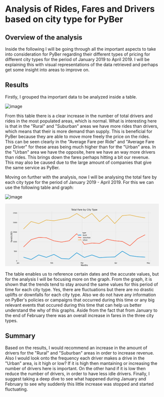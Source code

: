 # Analysis of Rides, Fares and Drivers based on city type for PyBer
## Overview of the analysis
Inside the following I will be going through all the important aspects to take into consideration for PyBer regarding their different types of pricing for different city types for the period of January 2019 to April 2019. I will be explaining this with visual representations of the data retrieved and perhaps get some insight into areas to improve on.
## Results
Firstly, I grouped tha important data to be analyzed inside a table.

![image](https://user-images.githubusercontent.com/89402038/137630788-40adcf4c-8073-4e6c-a795-33184fecfff0.png)

From this table there is a clear increase in the number of total drivers and rides in the most populated areas, which is normal. What is interesting here is that in the "Rural" and "Suburban" areas we have more rides than drivers, which means that their is more demand than supply. This is beneficial for PyBer because they are able to move more freely the price on the rides. This can be seen clearly in the "Average Fare per Ride" and "Average Fare per Driver" for these areas being much higher than for the "Urban" area. In the "Urban" area we have the opposite, here we have an way more drivers than rides. This brings down the fares perhaps hitting a bit our revenue. This may also be caused due to the large amount of companies that give the same service as PyBer. 

Moving on further with the analysis, now I will be analysing the total fare by each city type for the period of January 2019 - April 2019. For this we can use the following table and graph:

![image](https://user-images.githubusercontent.com/89402038/137631652-74239bbb-2a0e-4c8e-82a6-5a36ce91196a.png)

![immage](https://github.com/CharlyHdz13/PyBer_Analysis/blob/main/analysis/PyBer_fare_summary.png)

The table enables us to reference certain dates and the accurate values, but for the analysis I will be focusing more on the graph. From the graph, it is shown that the trends tend to stay around the same values for this period of time for each city type. Yes, there are fluctuations but there are no drastic uplifts or downfalls for each city type. Also we do not have any information on PyBer's policies or campaigns that occurred during this time or any big relevant events that occured during this time that can help us better understand the why of this graphs. Aside from the fact that from January to the end of February there was an overall increase in fares in the three city types.

## Summary
Based on the results, I would recommend an increase in the amount of drivers for the "Rural" and "Suburban" areas in order to increase revenue. Also I would look onto the frequency each driver makes a drive in the "Urban" area, is it high or low? If it is high then mantaining or increasing the number of drivers here is important. On the other hand if it is low then reduce the number of drivers, in order to have less idle drivers. Finally, I suggest taking a deep dive to see what happened during January and February to see why suddenly this little increase was stopped and started fluctuating.

